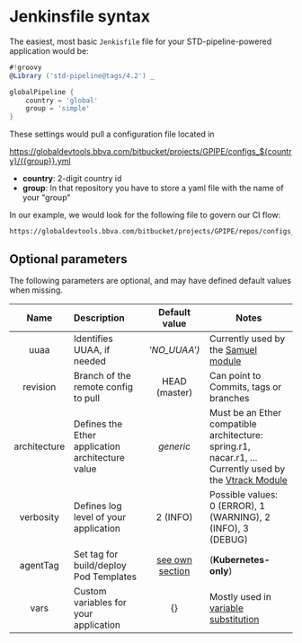 # Jenkinsfile syntax

The easiest, most basic `Jenkisfile` file for your STD-pipeline-powered application would be:

```groovy
#!groovy
@Library ('std-pipeline@tags/4.2') _

globalPipeline {
    country = 'global'
    group = 'simple'
}
``` 

These settings would pull a configuration file located in 

 https://globaldevtools.bbva.com/bitbucket/projects/GPIPE/configs_${country}/{{group}}.yml
* **country**: 2-digit country id
* **group**: In that repository you have to store a yaml file with the name of your "group"

In our example, we would look for the following file to govern our CI flow:

    https://globaldevtools.bbva.com/bitbucket/projects/GPIPE/repos/configs_global/browse/simple.yml
 
## Optional parameters

The following parameters are optional, and may have defined default values when missing.

|Name  | Description | Default value | Notes |
|:------:|:----------|:------------:|--------|
| uuaa | Identifies UUAA, if needed | _'NO_UUAA')_   | Currently used by the [Samuel module](./modules/samuel.md) |
| revision | Branch of the remote config to pull | HEAD (master) | Can point to Commits, tags or branches|
| architecture | Defines the Ether application architecture value | _generic_ |  Must be an Ether compatible architecture: spring.r1, nacar.r1, ...<br />Currently used by the [Vtrack Module](./modules/vtrack.md) |
| verbosity | Defines log level of your application | 2 (INFO) | Possible values:<br />0 (ERROR), 1 (WARNING), 2 (INFO), 3 (DEBUG) |
| agentTag | Set tag for build/deploy Pod Templates | [see own section](./ci/agent-tag.md) | (**Kubernetes-only**)  |
| vars | Custom variables for your application | {} | Mostly used in [variable substitution](./replace-variables.md) |
